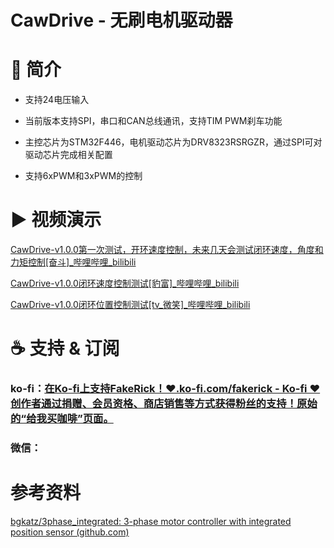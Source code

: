 # CawDrive - 无刷电机驱动器

# 🚀 简介

* 支持24电压输入
- 当前版本支持SPI，串口和CAN总线通讯，支持TIM PWM刹车功能

- 主控芯片为STM32F446，电机驱动芯片为DRV8323RSRGZR，通过SPI可对驱动芯片完成相关配置

- 支持6xPWM和3xPWM的控制

# ▶ 视频演示

[CawDrive-v1.0.0第一次测试，开环速度控制，未来几天会测试闭环速度，角度和力矩控制[奋斗]_哔哩哔哩_bilibili](https://www.bilibili.com/video/BV1QF411m7iW/)

[CawDrive-v1.0.0闭环速度控制测试[豹富]_哔哩哔哩_bilibili](https://www.bilibili.com/video/BV1fN4y1Z7p5/)

[CawDrive-v1.0.0闭环位置控制测试[tv_微笑]_哔哩哔哩_bilibili](https://www.bilibili.com/video/BV19u4y147tU/)

# ☕ 支持 & 订阅

### ko-fi：[在Ko-fi上支持FakeRick！❤️.ko-fi.com/fakerick - Ko-fi ❤️ 创作者通过捐赠、会员资格、商店销售等方式获得粉丝的支持！原始的“给我买咖啡”页面。](https://ko-fi.com/fakerick)

### 微信：

# 参考资料

[bgkatz/3phase_integrated: 3-phase motor controller with integrated position sensor (github.com)](https://github.com/bgkatz/3phase_integrated)

